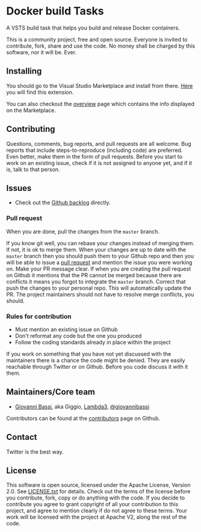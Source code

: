 # Docker build Tasks

A VSTS build task that helps you build and release Docker containers.

This is a community project, free and open source. Everyone is invited to contribute, fork, share and use the code. No money shall be charged by this
software, nor it will be. Ever.

## Installing

You should go to the Visual Studio Marketplace and install from there.
[Here](https://marketplace.visualstudio.com/items?itemName=lambda3.lambda3docker)
you will find this extension.

You can also checkout the [overview](https://github.com/Lambda3/vsts-build-task-docker/blob/master/overview.md)
page which contains the info displayed on the Marketplace.

## Contributing

Questions, comments, bug reports, and pull requests are all welcome.
Bug reports that include steps-to-reproduce (including code) are
preferred. Even better, make them in the form of pull requests.
Before you start to work on an existing issue, check if it is not assigned
to anyone yet, and if it is, talk to that person.

## Issues

* Check out the [Github backlog](https://github.com/Lambda3/vsts-build-task-docker/issues) directly.

### Pull request

When you are done, pull the changes from the `master` branch.

If you know git well, you can rebase your changes instead of merging them. If not, it is ok to merge them.
When your changes are up to date with the
`master` branch then you should push them to your Github repo and then you will be able to issue
a [pull request](https://help.github.com/articles/using-pull-requests/) and
mention the issue you were working on. Make your PR message clear. If when you are creating the pull request on
Github it mentions that the PR cannot be merged because there are conflicts it means you forgot to integrate
the `master` branch. Correct that push the changes to your personal repo. This will automatically update the PR.
The project maintainers should not have to resolve merge conflicts, you should.

### Rules for contribution

* Must mention an existing issue on Github
* Don't reformat any code but the one you produced
* Follow the coding standards already in place within the project

If you work on something that you have not yet discussed with the maintainers
there is a chance the code might be denied.
They are easily reachable through Twitter or on Github. Before you code discuss it with it them.

## Maintainers/Core team

* [Giovanni Bassi](http://blog.lambda3.com.br/L3/giovannibassi/), aka Giggio, [Lambda3](http://www.lambda3.com.br), [@giovannibassi](https://twitter.com/giovannibassi)

Contributors can be found at the [contributors](https://github.com/Lambda3/vsts-build-task-docker/graphs/contributors) page on Github.

## Contact

Twitter is the best way.

## License

This software is open source, licensed under the Apache License, Version 2.0.
See [LICENSE.txt](https://github.com/Lambda3/vsts-build-task-docker/blob/master/LICENSE.txt) for details.
Check out the terms of the license before you contribute, fork, copy or do anything
with the code. If you decide to contribute you agree to grant copyright of all your contribution to this project, and agree to
mention clearly if do not agree to these terms. Your work will be licensed with the project at Apache V2, along the rest of the code.